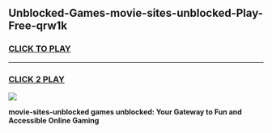 
## Unblocked-Games-movie-sites-unblocked-Play-Free-qrw1k
<h3>
<a href="https://premium76.site?title=movie-sites-unblocked&ref=10A">CLICK TO PLAY</a></h3>
<hr>

<h3>
<a href="https://premium76.site?title=movie-sites-unblocked&ref=10A">CLICK 2 PLAY</a>
  
</h3>

<a href="https://premium76.site?title=movie-sites-unblocked&ref=10A"><img src="https://clearcache.store/games.png"></a>


**movie-sites-unblocked games unblocked: Your Gateway to Fun and Accessible Online Gaming**
